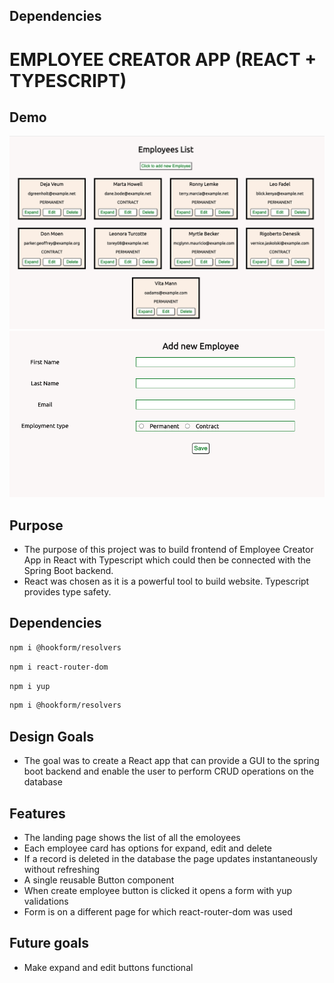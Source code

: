 ## Dependencies

# EMPLOYEE CREATOR APP (REACT + TYPESCRIPT)

## Demo

![Home page](./src/assets/LandingPage.png "Landing page")
![Add-employee page](./src/assets/AddEmployeeForm.png "Add Employee page")

## Purpose

- The purpose of this project was to build frontend of Employee Creator App in React with Typescript which could then be connected with the Spring Boot backend.
- React was chosen as it is a powerful tool to build website. Typescript provides type safety.

## Dependencies

```bash
npm i @hookform/resolvers
```

```bash
npm i react-router-dom
```

```bash
npm i yup
```

```bash
npm i @hookform/resolvers
```

## Design Goals

- The goal was to create a React app that can provide a GUI to the spring boot backend and enable the user to perform CRUD operations on the database

## Features

- The landing page shows the list of all the emoloyees
- Each employee card has options for expand, edit and delete
- If a record is deleted in the database the page updates instantaneously without refreshing
- A single reusable Button component
- When create employee button is clicked it opens a form with yup validations
- Form is on a different page for which react-router-dom was used

## Future goals

- Make expand and edit buttons functional
